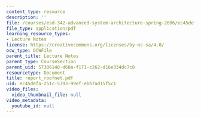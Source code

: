 ```yaml
---
content_type: resource
description: ''
file: /courses/esd-342-advanced-system-architecture-spring-2006/ec45defa251c579399efebb7ad15f5c1_report_roofnet.pdf
file_type: application/pdf
learning_resource_types:
- Lecture Notes
license: https://creativecommons.org/licenses/by-nc-sa/4.0/
ocw_type: OCWFile
parent_title: Lecture Notes
parent_type: CourseSection
parent_uid: 57306148-d68a-f171-c262-d16e334dc7c8
resourcetype: Document
title: report_roofnet.pdf
uid: ec45defa-251c-5793-99ef-ebb7ad15f5c1
video_files:
  video_thumbnail_file: null
video_metadata:
  youtube_id: null
---
```

